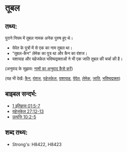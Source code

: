 # तूबल #

## तथ्य: ##

पुराने नियम में तूबल नामक अनेक पुरुष हुए थे।

* येपेत के पुत्रों में से एक का नाम तूबल था।
* “तूबल-कैन” लेमेक का पुत्र था और कैन का वंशज।
* यशायाह और यहेजकेल भविष्यद्वक्ताओं ने भी एक जाति तूबल की चर्चा की है।


(अनुवाद के सुझाव: [नामों का अनुवाद कैसे करें](rc://hi/ta/man/translate/translate-names))

(यह भी देखें: [कैन](../names/cain.md), [वंशज](../other/descendant.md), [यहेजकेल](../names/ezekiel.md), [यशायाह](../names/isaiah.md), [येपेत](../names/japheth.md), [लेमेक](../names/lamech.md), [जाति](../other/peoplegroup.md), [भविष्यद्वक्ता](../kt/prophet.md))

## बाइबल सन्दर्भ: ##

* [1 इतिहास 01:5-7](rc://hi/tn/help/1ch/01/05)
* [यहेजकेल 27:12-13](rc://hi/tn/help/ezk/27/12)
* [उत्पत्ति 10:2-5](rc://hi/tn/help/gen/10/02)

## शब्द तथ्य: ##

* Strong's: H8422, H8423
